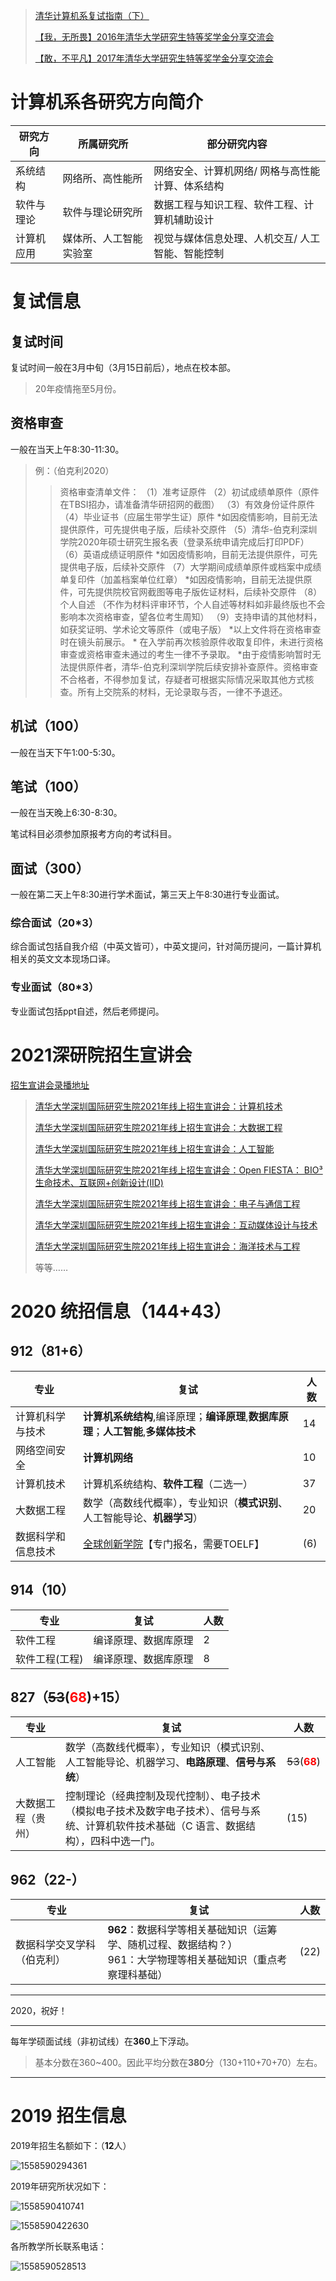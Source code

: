 > [清华计算机系复试指南（下）](http://www.cskaoyan.com/thread-188152-1-1.html)
>
> [【我，无所畏】2016年清华大学研究生特等奖学金分享交流会](https://www.bilibili.com/video/BV1AW411a7Xw)
>
> [【敢，不平凡】2017年清华大学研究生特等奖学金分享交流会](https://www.bilibili.com/video/BV1DW411e7Pz)

# 计算机系各研究方向简介

| **研究方向** | **所属研究所**         | **部分研究内容**                                 |
| ------------ | ---------------------- | ------------------------------------------------ |
| 系统结构     | 网络所、高性能所       | 网络安全、计算机网络/ 网格与高性能计算、体系结构 |
| 软件与理论   | 软件与理论研究所       | 数据工程与知识工程、软件工程、计算机辅助设计     |
| 计算机应用   | 媒体所、人工智能实验室 | 视觉与媒体信息处理、人机交互/ 人工智能、智能控制 |

# 复试信息

## 复试时间

复试时间一般在3月中旬（3月15日前后），地点在校本部。

> 20年疫情拖至5月份。

## 资格审查

一般在当天上午8:30-11:30。

> 例：（伯克利2020）
>
> > 资格审查清单文件：
> > （1）准考证原件
> > （2）初试成绩单原件（原件在TBSI招办，请准备清华研招网的截图）
> > （3）有效身份证件原件
> > （4）毕业证书（应届生带学生证）原件
> > *如因疫情影响，目前无法提供原件，可先提供电子版，后续补交原件
> > （5）清华-伯克利深圳学院2020年硕士研究生报名表（登录系统申请完成后打印PDF）
> > （6）英语成绩证明原件
> > *如因疫情影响，目前无法提供原件，可先提供电子版，后续补交原件
> > （7）大学期间成绩单原件或档案中成绩单复印件（加盖档案单位红章）
> > *如因疫情影响，目前无法提供原件，可先提供院校官网截图等电子版佐证材料，后续补交原件
> > （8）个人自述 （不作为材料评审环节，个人自述等材料如非最终版也不会影响本次资格审查，望各位考生周知）
> > （9）支持申请的其他材料，如获奖证明、学术论文等原件（或电子版）
> > *以上文件将在资格审查时在镜头前展示。
> > *
> > 在入学前再次核验原件收取复印件，未进行资格审查或资格审查未通过的考生一律不予录取。
> > *由于疫情影响暂时无法提供原件者，清华-伯克利深圳学院后续安排补查原件。资格审查不合格者，不得参加复试，存疑者可根据实际情况采取其他方式核查。所有上交院系的材料，无论录取与否，一律不予退还。

## 机试（100）

一般在当天下午1:00-5:30。

## 笔试（100）

一般在当天晚上6:30-8:30。

笔试科目必须参加原报考方向的考试科目。

## 面试（300）

一般在第二天上午8:30进行学术面试，第三天上午8:30进行专业面试。

### 综合面试（20*3）

综合面试包括自我介绍（中英文皆可），中英文提问，针对简历提问，一篇计算机相关的英文文本现场口译。

### 专业面试（80*3）

专业面试包括ppt自述，然后老师提问。

# 2021深研院招生宣讲会

[招生宣讲会录播地址](https://mp.weixin.qq.com/s/gJIOhPiHQ-h4GPdnhhNxWA)

> [清华大学深圳国际研究生院2021年线上招生宣讲会：计算机技术](https://www.bilibili.com/video/BV1ng4y1z7iq)
>
> [清华大学深圳国际研究生院2021年线上招生宣讲会：大数据工程](https://www.bilibili.com/video/BV1GK4y1k7Rr)
>
> [清华大学深圳国际研究生院2021年线上招生宣讲会：人工智能](https://www.bilibili.com/video/BV1F5411472b)
>
> [清华大学深圳国际研究生院2021年线上招生宣讲会：Open FIESTA： BIO³生命技术、互联网+创新设计(IID)](https://www.bilibili.com/video/BV1Mp4y1y7uy)
>
> [清华大学深圳国际研究生院2021年线上招生宣讲会：电子与通信工程](https://www.bilibili.com/video/BV13p4y1y7ge)
>
> [清华大学深圳国际研究生院2021年线上招生宣讲会：互动媒体设计与技术](https://www.bilibili.com/video/BV1if4y1S72r)
>
> [清华大学深圳国际研究生院2021年线上招生宣讲会：海洋技术与工程](https://www.bilibili.com/video/BV1LK4y1b7ji)
>
> 等等……

# 2020 统招信息（144+43）

## 912（81+6）

| 专业               | 复试                                                         | 人数 |
| ------------------ | ------------------------------------------------------------ | ---- |
| 计算机科学与技术   | **计算机系统结构**,编译原理；**编译原理**,**数据库原理**；**人工智能**,**多媒体技术** | 14   |
| 网络空间安全       | **计算机网络**                                               | 10   |
| 计算机技术         | 计算机系统结构、**软件工程**（二选一）                       | 37   |
| 大数据工程         | 数学（高数线代概率），专业知识（**模式识别**、人工智能导论、**机器学习**） | 20   |
| 数据科学和信息技术 | [全球创新学院](http://gix.tsinghua.ed<br/>u.cn/zs1/index.htm)【专门报名，需要TOELF】 | (6)  |
## 914（10）

| 专业           | 复试                 | 人数 |
| -------------- | -------------------- | ---- |
| 软件工程       | 编译原理、数据库原理 | 2    |
| 软件工程(工程) | 编译原理、数据库原理 | 8    |

## 827（~~53~~(**<font color=red>68</font>**)+15）

| 专业               | 复试                                                         | 人数                                  |
| ------------------ | ------------------------------------------------------------ | ------------------------------------- |
| 人工智能           | 数学（高数线代概率），专业知识（模式识别、人工智能导论、机器学习、**电路原理**、**信号与系统**） | ~~53~~(**<font color=red>68</font>**) |
| 大数据工程（贵州） | 控制理论（经典控制及现代控制）、电子技术（模拟电子技术及数字电子技术）、信号与系统、计算机软件技术基础（C 语言、数据结构），四科中选一门。 | (15)                                  |

## 962（22-）

| 专业                       | 复试                                                         | 人数 |
| -------------------------- | ------------------------------------------------------------ | ---- |
| 数据科学交叉学科（伯克利） | **962**：数据科学等相关基础知识（运筹学、随机过程、数据结构？）<br/>961：大学物理等相关基础知识（重点考察理科基础） | (22) |

---

2020，祝好！

-----

每年学硕面试线（非初试线）在**360**上下浮动。

> 基本分数在360~400。因此平均分数在**380**分（130+110+70+70）左右。

---

# 2019 招生信息

2019年招生名额如下：（**12**人）

![1558590294361](README/1558590294361.png)

2019年研究所状况如下：

![1558590410741](README/1558590410741.png)

![1558590422630](README/1558590422630.png)

各所教学所长联系电话：

![1558590528513](README/1558590528513.png)

